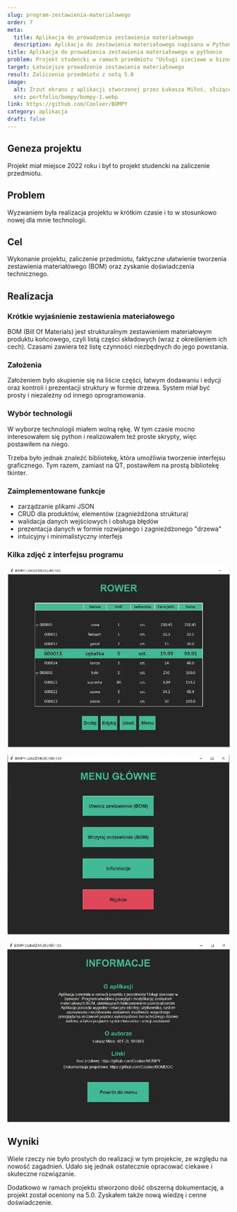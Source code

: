 ```yaml
---
slug: program-zestawienia-materialowego
order: 7
meta:
  title: Aplikacja do prowadzenia zestawienia materiałowego
  description: Aplikacja do zestawienia materiałowego napisana w Pythonie z użyciem Tkinter, ułatwia organizację i zarządzanie zasobami
title: Aplikacja do prowadzenia zestawienia materiałowego w pythonie
problem: Projekt studencki w ramach przedmiotu "Usługi sieciowe w biznesie"
target: Łatwiejsze prowadzenie zestawienia materiałowego
result: Zaliczenie przedmiotu z notą 5.0
image:
  alt: Zrzut ekranu z aplikacji stworzonej przez Łukasza Miłoś, służącej do prowadzenia zestawienia materiałowego
  src: portfolio/bompy/bompy-1.webp
link: https://github.com/Coolxer/BOMPY
category: aplikacja
draft: false
---
```


## Geneza projektu

Projekt miał miejsce 2022 roku i był to projekt studencki na zaliczenie przedmiotu.

## Problem

Wyzwaniem była realizacja projektu w krótkim czasie i to w stosunkowo nowej dla mnie technologii.

## Cel

Wykonanie projektu, zaliczenie przedmiotu, faktyczne ułatwienie tworzenia zestawienia materiałówego (BOM) oraz zyskanie doświadczenia technicznego.

## Realizacja

### Krótkie wyjaśnienie zestawienia materiałowego

BOM (Bill Of Materials) jest strukturalnym zestawieniem materiałowym produktu końcowego, czyli listą części składowych (wraz z określeniem ich cech). Czasami zawiera też listę czynności niezbędnych do jego powstania.

### Założenia

Założeniem było skupienie się na liście części, łatwym dodawaniu i edycji oraz kontroli i prezentacji struktury w formie drzewa. System miał być prosty i niezależny od innego oprogramowania.

### Wybór technologii

W wyborze technologii miałem wolną rękę. W tym czasie mocno interesowałem się python i realizowałem też proste skrypty, więc postawiłem na niego.

Trzeba było jednak znaleźć bibliotekę, która umożliwia tworzenie interfejsu graficznego. Tym razem, zamiast na QT, postawiłem na prostą bibliotekę tkinter.

### Zaimplementowane funkcje

- zarządzanie plikami JSON
- CRUD dla produktów, elementów (zagnieżdżona struktura)
- walidacja danych wejściowych i obsługa błędów
- prezentacja danych w formie rozwijanego i zagnieżdżonego "drzewa"
- intuicyjny i minimalistyczny interfejs

### Kilka zdjęć z interfejsu programu

![Widok drzewa w aplikacji bompy do zarządzania zestawieniami materiałowymi](/src/assets/images/portfolio/bompy/bompy-1.webp)

![Widok menu w aplikacji bompy do zarządzania zestawieniami materiałowymi](/src/assets/images/portfolio/bompy/bompy-2.webp)

![Ekran informacyjny aplikacji bompy do zarządzania zestawieniami materiałowymi](/src/assets/images/portfolio/bompy/bompy-3.webp)

## Wyniki

Wiele rzeczy nie było prostych do realizacji w tym projekcie, ze względu na nowość zagadnień. Udało się jednak ostatecznie opracować ciekawe i skuteczne rozwiązanie.

Dodatkowo w ramach projektu stworzono dość obszerną dokumentację, a projekt został oceniony na 5.0. Zyskałem także nową wiedzę i cenne doświadczenie.
